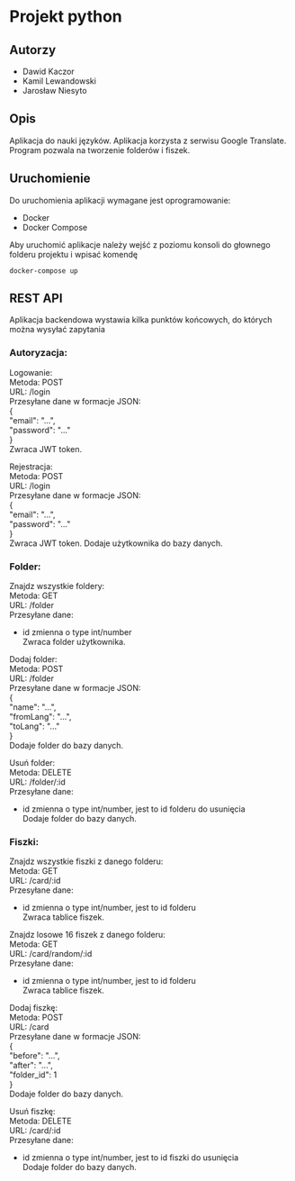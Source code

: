 # Projekt python

## Autorzy
- Dawid Kaczor
- Kamil Lewandowski
- Jarosław Niesyto

## Opis
Aplikacja do nauki języków. Aplikacja korzysta z serwisu Google Translate. Program pozwala na tworzenie folderów i fiszek.

## Uruchomienie

Do uruchomienia aplikacji wymagane jest oprogramowanie:
- Docker
- Docker Compose

Aby uruchomić aplikacje należy wejść z poziomu konsoli do głownego folderu projektu i wpisać komendę

```
docker-compose up
```

## REST API

Aplikacja backendowa wystawia kilka punktów końcowych, do których można wysyłać zapytania

### Autoryzacja:

Logowanie:  
Metoda: POST  
URL: <adres url>/login  
Przesyłane dane w formacje JSON:  
{  
  "email": "...",  
  "password": "..."  
}  
Zwraca JWT token.  

Rejestracja:  
Metoda: POST  
URL: <adres url>/login  
Przesyłane dane w formacje JSON:  
{  
  "email": "...",  
  "password": "..."  
}  
Zwraca JWT token. Dodaje użytkownika do bazy danych.  

### Folder:

Znajdz wszystkie foldery:  
Metoda: GET  
URL: <adres url>/folder  
Przesyłane dane:  
- id zmienna o type int/number  
Zwraca folder użytkownika.  

Dodaj folder:  
Metoda: POST  
URL: <adres url>/folder  
Przesyłane dane w formacje JSON:  
{  
	"name": "...",  
	"fromLang": "...",  
	"toLang": "..."  
}  
Dodaje folder do bazy danych.  

Usuń folder:  
Metoda: DELETE  
URL: <adres url>/folder/:id  
Przesyłane dane:  
- id zmienna o type int/number, jest to id folderu do usunięcia  
Dodaje folder do bazy danych.  

### Fiszki:

Znajdz wszystkie fiszki z danego folderu:  
Metoda: GET  
URL: <adres url>/card/:id  
Przesyłane dane:  
- id zmienna o type int/number, jest to id folderu  
Zwraca tablice fiszek.  

Znajdz losowe 16 fiszek z danego folderu:  
Metoda: GET  
URL: <adres url>/card/random/:id  
Przesyłane dane:  
- id zmienna o type int/number, jest to id folderu  
Zwraca tablice fiszek.  

Dodaj fiszkę:  
Metoda: POST  
URL: <adres url>/card  
Przesyłane dane w formacje JSON:  
{  
	"before": "...",  
	"after": "...",  
	"folder_id": 1  
}  
Dodaje folder do bazy danych.  

Usuń fiszkę:  
Metoda: DELETE  
URL: <adres url>/card/:id  
Przesyłane dane:  
- id zmienna o type int/number, jest to id fiszki do usunięcia  
Dodaje folder do bazy danych.  